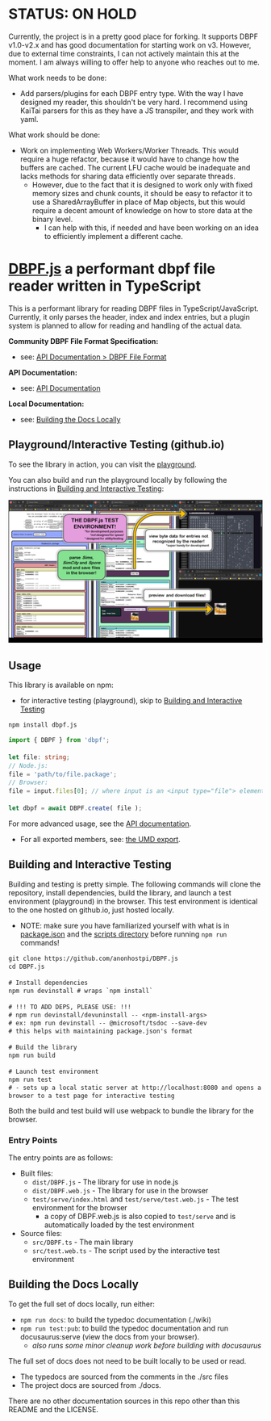 # STATUS: ON HOLD

Currently, the project is in a pretty good place for forking. It supports DBPF v1.0-v2.x and has good documentation for starting work on v3. However, due to external time constraints, I can not actively maintain this at the moment. I am always willing to offer help to anyone who reaches out to me.

What work needs to be done:
- Add parsers/plugins for each DBPF entry type. With the way I have designed my reader, this shouldn't be very hard. I recommend using KaiTai parsers for this as they have a JS transpiler, and they work with yaml.

What work should be done:
- Work on implementing Web Workers/Worker Threads. This would require a huge refactor, because it would have to change how the buffers are cached. The current LFU cache would be inadequate and lacks methods for sharing data efficiently over separate threads.
  - However, due to the fact that it is designed to work only with fixed memory sizes and chunk counts, it should be easy to refactor it to use a SharedArrayBuffer in place of Map objects, but this would require a decent amount of knowledge on how to store data at the binary level.
    - I can help with this, if needed and have been working on an idea to efficiently implement a different cache.

# [DBPF.js](https://anonhostpi.github.io/DBPF.js) a performant dbpf file reader written in TypeScript

This is a performant library for reading DBPF files in TypeScript/JavaScript. Currently, it only parses the header, index and index entries, but a plugin system is planned to allow for reading and handling of the actual data.

**Community DBPF File Format Specification:**
- see: [API Documentation > DBPF File Format](https://anonhostpi.github.io/DBPF.js/docs/other/spec)

**API Documentation:**
- see: [API Documentation](https://anonhostpi.github.io/DBPF.js/docs/API)

**Local Documentation:**
- see: [Building the Docs Locally](#building-the-docs-locally)

## Playground/Interactive Testing (github.io)

To see the library in action, you can visit the [playground](https://anonhostpi.github.io/DBPF.js/playground).

You can also build and run the playground locally by following the instructions in [Building and Interactive Testing](#building-and-interactive-testing):

![DBPF.js test environment](https://github.com/anonhostpi/DBPF.js/blob/main/docs/assets/v1.1.0.png)

## Usage

This library is available on npm:
- for interactive testing (playground), skip to [Building and Interactive Testing](#building-and-interactive-testing)

```pwsh
npm install dbpf.js
```

```typescript
import { DBPF } from 'dbpf';

let file: string;
// Node.js:
file = 'path/to/file.package';
// Browser:
file = input.files[0]; // where input is an <input type="file"> element

let dbpf = await DBPF.create( file );
```

For more advanced usage, see the [API documentation](https://anonhostpi.github.io/DBPF.js/docs/API).
- For all exported members, see: [the UMD export](https://anonhostpi.github.io/DBPF.js/docs/DBPF/variables/dbpf).

## Building and Interactive Testing

Building and testing is pretty simple. The following commands will clone the repository, install dependencies, build the library, and launch a test environment (playground) in the browser. This test environment is identical to the one hosted on github.io, just hosted locally.
- NOTE: make sure you have familiarized yourself with what is in [package.json](package.json) and the [scripts directory](scripts/) before running `npm run` commands!

```pwsh
git clone https://github.com/anonhostpi/DBPF.js
cd DBPF.js

# Install dependencies
npm run devinstall # wraps `npm install`

# !!! TO ADD DEPS, PLEASE USE: !!!
# npm run devinstall/devuninstall -- <npm-install-args>
# ex: npm run devinstall -- @microsoft/tsdoc --save-dev
# this helps with maintaining package.json's format

# Build the library
npm run build

# Launch test environment
npm run test
# - sets up a local static server at http://localhost:8080 and opens a browser to a test page for interactive testing
```

Both the build and test build will use webpack to bundle the library for the browser.

### Entry Points

The entry points are as follows:

- Built files:
  - `dist/DBPF.js` - The library for use in node.js
  - `dist/DBPF.web.js` - The library for use in the browser
  - `test/serve/index.html` and `test/serve/test.web.js` - The test environment for the browser
    - a copy of DBPF.web.js is also copied to `test/serve` and is automatically loaded by the test environment
- Source files:
  - `src/DBPF.ts` - The main library
  - `src/test.web.ts` - The script used by the interactive test environment

## Building the Docs Locally

To get the full set of docs locally, run either:
- `npm run docs`: to build the typedoc documentation (./wiki)
- `npm run test:pub`: to build the typedoc documentation and run docusaurus:serve (view the docs from your browser).
  - _also runs some minor cleanup work before building with docusaurus_

The full set of docs does not need to be built locally to be used or read.
- The typedocs are sourced from the comments in the ./src files 
- The project docs are sourced from ./docs.

There are no other documentation sources in this repo other than this README and the LICENSE.
